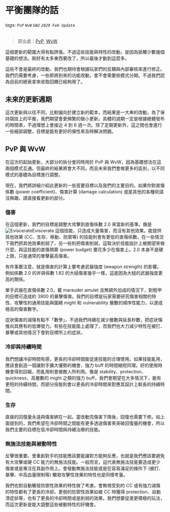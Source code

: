 # 平衡團隊的話

###### tags: `PvP` `WvW` `GW2` `2020 Feb Update`

> 原出處：[PvP](https://en-forum.guildwars2.com/discussion/96744), [WvW](https://en-forum.guildwars2.com/discussion/96750)

這個更新的範圍大得有點誇張。不過這些技能與特性的改動，是因為抵觸少數幾個基礎的想法。剛好有太多東西要改了，所以最後才動到這麼多。

這些不會是最終的改動，我們也期待會根據玩家們的反饋與內部審核來進行修正。我們仍需要考慮，一些即將到來的功能改動，會不會需要依模式分開。不過我們認為目前的總表拿來收取回饋已經夠用了。

## 未來的更新週期
這次更新與以往不同，比較偏向於建立新的範本，而結果是一大串的改動。為了保持競技上的平衡，我們期望會更頻繁的做小更新。具體的週期一定是根據總體發布的時間表，不過理想上會接近 4 到 6 週一次。除了定期更新外，這之間也會進行一些細部調整，目標是能有更好的彈性來及時解決問題。

## PvP 與 WvW
在這次的起始更新，大部分的拆分會同時用於 PvP 與 WvW，因為基礎想法在這兩個模式互通。但最終的結果將會大不同，而且未來我們會做更多的區別，以不同模式的基礎為目標進行調整。

現在，我們將詳細介紹此更新的一些首要目標以及我們的主要目的。如果你對直傷係數 (power coefficient)、傷害計算 (damage calculation) 或是其他的各種術語沒興趣，請直接看更新的部分。

### 傷害
在這個更新，我們的目標是調整大攻擊到直傷係數 2.0 來當新的基準。像是 ![Eviscerate](https://wiki.guildwars2.com/images/thumb/9/9f/Eviscerate.png/20px-Eviscerate.png)Eviscerate 這個技能，只造成大量傷害，而沒有其他效果。能提供其他效果 (CC、生存、移動、防禦等) 的技能則會有更低的直傷係數。在一些情況下我們把其他效果削弱了，另一些則把傷害削弱，這取決於技能設計上被期望來做什麼，與這技能的直傷預算 (power budget) 要花多少在傷害上。2.0 本身不是硬上限，只是通常的單擊最高傷害。

有件事要注意，就是傷害的計算上要考慮武器強度 (weapon strength) 的影響。例如係數 2.0 的斧與係數 1.82 的大槌傷害幾乎一樣，這是因為大槌的武器強度更高的關係。

單手武器在直傷係數 2.0，戴 marauder amulet 且無額外加成的情況下，對輕甲的目標可造成約 3900 的暴擊傷害。我們的目標是玩家需要研究傷害相關的特性、攻擊性的通用技能與圍繞 might 和 vulnerability 層數的順序性能力，以達成極高的傷害數字。

症狀傷害的減傷有點不「數學」，不過我們持續在減少層數與延長秒數，把症狀傷推向其應有的低爆發力。有些在技能面上處理了，而我們也大力減少特性在被打、暴擊或其他情況下會對目標所上的症狀。

### 冷卻與持續時間
我們想讓冷卻時間有感，更長的冷卻時間能促進技能的合理使用。如果技能亂用，應該會創造一個讓對手擴大優勢的機會，強力 buff 的時間縮短同理。好的使用時機會得到回報，而亂用則會被敵人所利用。像是 stability、protection、quickness、高層數的 might 之類的強力 buff，我們會期望在大多情況下，能有更短的持續持間，而部分技能則會以更長的冷卻時間來對應其設計上較長的持續時間。

### 生存
直接的回復量永遠與傷害綁在一起。當改動完傷害下降後，回復也需要下修。如上面提到的，我們希望在冷卻時間之間能有更多透過傷害來突破回復量的機會，所以我們主要的目標在低冷卻時間與持續治療的技能。

### 無施法技能與被動特性
反擊很重要。會重創對手的技能應該要能讓對方能夠反應，也就是我們應該要避免有大攻擊或硬 CC 能力的無施法技能。一般而言，這代表無施法技能要造成更少傷害或是專注在其副作用上。會發動無施法技能或是在容易滿足的條件下 (被打、暴擊、中高血量限制等) 觸發攻擊性效果的特性也是同樣考量。

我們也對自動觸發防禦性效果的特性做了考慮。會無視受到的 CC 或有強力減傷的特性都有了更長的冷卻。更弱的防禦性效果如被 CC 時獲得 protection、自動清症狀等，也有了更長的冷卻時間或是削弱的效果。我們想要促進更積極的玩法，而這次更新是能大調整這些被動特性的好機會。
